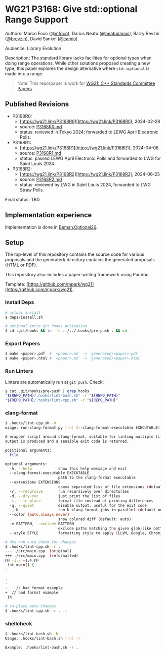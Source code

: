 # WG21 P3168: Give std::optional Range Support

Authors: Marco Foco ([@mfoco](https://github.com/mfoco)), Darius Neațu ([@neatudarius](https://github.com/neatudarius)), Barry Revzin ([@brevzin](https://github.com/brevzin)), David Sankel ([@camio](https://github.com/camio))

Audience: Library Evolution

Description: The standard library lacks facilities for optional types when doing range operations. While other solutions proposed creating a new type, this paper explores the design alternative where `std::optional` is made into a range. 

> Note: This repo/paper is work for [WG21: C++ Standards Committee Papers](https://www.open-std.org/jtc1/sc22/wg21/docs/papers/).

## Published Revisions
* P3168R0:
  * [https://wg21.link/P3168R0](https://wg21.link/P3168R0), 2024-02-28
  * source: [P3168R0.md](./revisions/P3168R0.md)
  * status: reviewed in Tokyo 2024; forwarded to LEWG April Electronic Polls.
* P3168R1:
  * [https://wg21.link/P3168R1](https://wg21.link/P3168R1), 2024-04-08
  * source: [P3168R1.md](./revisions/P3168R1.md)
  * status: passed LEWG April Electronic Polls and forwarded to LWG for Saint Louis 2024.
* P3168R2:
  * [https://wg21.link/P3168R2](https://wg21.link/P3168R2), 2024-06-25
  * source: [P3168R2.md](./revisions/P3168R2.md)
  * status: reviewed by LWG in Saint Louis 2024, forwarded to LWG Straw Polls.

Final status: TBD
  
## Implementation experience

Implementation is done in [Beman.Optional26](https://github.com/beman-project/Optional26).

## Setup
The top-level of this repository contains the source code for various proposals and the generated/ directory contains the generated proposals (HTML or PDF).

This repository also includes a paper-writing framework using Pandoc.

Template: [https://github.com/mpark/wg21](https://github.com/mpark/wg21).



### Install Deps

```bash
# actual install
$ deps/install.sh

# optional extra git hooks activation
$ cd .git/hooks && ln -fs ../../.hooks/pre-push . && cd -
```

### Export Papers

```bash
$ make <paper>.pdf  # `<paper>.md` -> `generated/<paper>.pdf`
$ make <paper>.html # `<paper>.md` -> `generated/<paper>.html`
```

### Run Linters

Linters are automatically run at `git push`. Check:
```bash
$ cat .git/hooks/pre-push | grep hooks
"${REPO_PATH}/.hooks/lint-bash.sh" -r "${REPO_PATH}"
"${REPO_PATH}/.hooks/lint-cpp.sh" -r "${REPO_PATH}"
```

### clang-format
```bash
$ .hooks/lint-cpp.sh -h  
usage: run-clang-format.py [-h] [--clang-format-executable EXECUTABLE] [--extensions EXTENSIONS] [-r] [-d] [-i] [-q] [-j N] [--color {auto,always,never}] [-e PATTERN] [--style STYLE] file [file ...]

A wrapper script around clang-format, suitable for linting multiple files and to use for continuous integration. This is an alternative API for the clang-format command line. It runs over multiple files and directories in parallel. A diff
output is produced and a sensible exit code is returned.

positional arguments:
  file

optional arguments:
  -h, --help            show this help message and exit
  --clang-format-executable EXECUTABLE
                        path to the clang-format executable
  --extensions EXTENSIONS
                        comma separated list of file extensions (default: c,h,C,H,cpp,hpp,cc,hh,c++,h++,cxx,hxx)
  -r, --recursive       run recursively over directories
  -d, --dry-run         just print the list of files
  -i, --in-place        format file instead of printing differences
  -q, --quiet           disable output, useful for the exit code
  -j N                  run N clang-format jobs in parallel (default number of cpus + 1)
  --color {auto,always,never}
                        show colored diff (default: auto)
  -e PATTERN, --exclude PATTERN
                        exclude paths matching the given glob-like pattern(s) from recursive search
  --style STYLE         formatting style to apply (LLVM, Google, Chromium, Mozilla, WebKit)

# dry-run auto check for changes
$ .hooks/lint-cpp.sh -r .
--- ./src/main.cpp	(original)
+++ ./src/main.cpp	(reformatted)
@@ -1,7 +1,4 @@
 int main() {
-    
 
-
-
-    // bad format example
+  // bad format example
 }% 

# in-place auto changes
$ .hooks/lint-cpp.sh -r . -i
```

### shellcheck

```bash
$ .hooks/lint-bash.sh -h 
Usage: .hooks/lint-bash.sh [-h] -r 

Example: .hooks/lint-bash.sh -r .
```
